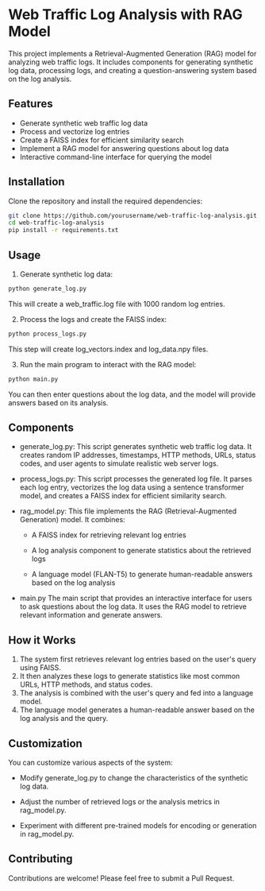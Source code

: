 # Web Traffic Log Analysis with RAG Model

This project implements a Retrieval-Augmented Generation (RAG) model for analyzing web traffic logs. It includes components for generating synthetic log data, processing logs, and creating a question-answering system based on the log analysis.

## Features

- Generate synthetic web traffic log data
- Process and vectorize log entries
- Create a FAISS index for efficient similarity search
- Implement a RAG model for answering questions about log data
- Interactive command-line interface for querying the model

## Installation

Clone the repository and install the required dependencies:

```bash
git clone https://github.com/yourusername/web-traffic-log-analysis.git
cd web-traffic-log-analysis
pip install -r requirements.txt
```

## Usage
1. Generate synthetic log data:
 
```bash
python generate_log.py
```

This will create a web_traffic.log file with 1000 random log entries.

2. Process the logs and create the FAISS index:
   
```bash
python process_logs.py
```
This step will create log_vectors.index and log_data.npy files.

3. Run the main program to interact with the RAG model:
   
```bash
python main.py
```
You can then enter questions about the log data, and the model will provide answers based on its analysis.

## Components
- generate_log.py:
This script generates synthetic web traffic log data. It creates random IP addresses, timestamps, HTTP methods, URLs, status codes, and user agents to simulate realistic web server logs.

- process_logs.py:
This script processes the generated log file. It parses each log entry, vectorizes the log data using a sentence transformer model, and creates a FAISS index for efficient similarity search.

- rag_model.py:
This file implements the RAG (Retrieval-Augmented Generation) model. It combines:


    - A FAISS index for retrieving relevant log entries

    - A log analysis component to generate statistics about the retrieved logs

    - A language model (FLAN-T5) to generate human-readable answers based on the log analysis

- main.py
The main script that provides an interactive interface for users to ask questions about the log data. It uses the RAG model to retrieve relevant information and generate answers.

## How it Works
1. The system first retrieves relevant log entries based on the user's query using FAISS.
2. It then analyzes these logs to generate statistics like most common URLs, HTTP methods, and status codes.
3. The analysis is combined with the user's query and fed into a language model.
4. The language model generates a human-readable answer based on the log analysis and the query.

## Customization
You can customize various aspects of the system:

- Modify generate_log.py to change the characteristics of the synthetic log data.

- Adjust the number of retrieved logs or the analysis metrics in rag_model.py.

- Experiment with different pre-trained models for encoding or generation in rag_model.py.

## Contributing
Contributions are welcome! Please feel free to submit a Pull Request.
